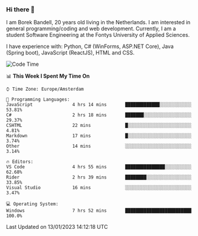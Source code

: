 ### Hi there 👋

I am Borek Bandell, 20 years old living in the Netherlands. I am interested in general programming/coding and web development. Currently, I am a student Software Engineering at the Fontys University of Applied Sciences.

I have experience with: Python, C# (WinForms, ASP.NET Core), Java (Spring boot), JavaScript (ReactJS), HTML and CSS.

<!--START_SECTION:waka-->
![Code Time](http://img.shields.io/badge/Code%20Time-338%20hrs%2024%20mins-blue)

📊 **This Week I Spent My Time On** 

```text
⌚︎ Time Zone: Europe/Amsterdam

💬 Programming Languages: 
JavaScript               4 hrs 14 mins       █████████████░░░░░░░░░░░░   53.81% 
C#                       2 hrs 18 mins       ███████░░░░░░░░░░░░░░░░░░   29.37% 
CSHTML                   22 mins             █░░░░░░░░░░░░░░░░░░░░░░░░   4.81% 
Markdown                 17 mins             █░░░░░░░░░░░░░░░░░░░░░░░░   3.74% 
Other                    14 mins             ░░░░░░░░░░░░░░░░░░░░░░░░░   3.14%

🔥 Editors: 
VS Code                  4 hrs 55 mins       ███████████████░░░░░░░░░░   62.68% 
Rider                    2 hrs 39 mins       ████████░░░░░░░░░░░░░░░░░   33.85% 
Visual Studio            16 mins             ░░░░░░░░░░░░░░░░░░░░░░░░░   3.47%

💻 Operating System: 
Windows                  7 hrs 52 mins       █████████████████████████   100.0%

```


 Last Updated on 13/01/2023 14:12:18 UTC
<!--END_SECTION:waka-->

<!--**tcBorek2002/tcBorek2002** is a ✨ _special_ ✨ repository because its `README.md` (this file) appears on your GitHub profile.

Here are some ideas to get you started:

- 🔭 I’m currently working on ...
- 🌱 I’m currently learning ...
- 👯 I’m looking to collaborate on ...
- 🤔 I’m looking for help with ...
- 💬 Ask me about ...
- 📫 How to reach me: ...
- 😄 Pronouns: ...
- ⚡ Fun fact: ...
-->
